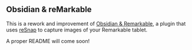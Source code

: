 ## Obsidian & reMarkable

This is a rework and improvement of [Obsidian & Remarkable](https://github.com/cobalamin/obsidian-remarkable), a plugin that uses [reSnap](https://github.com/cloudsftp/reSnap) to capture images of your Remarkable tablet.

A proper README will come soon!
